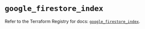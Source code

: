 # `google_firestore_index`

Refer to the Terraform Registry for docs: [`google_firestore_index`](https://registry.terraform.io/providers/hashicorp/google-beta/5.22.0/docs/resources/google_firestore_index).
